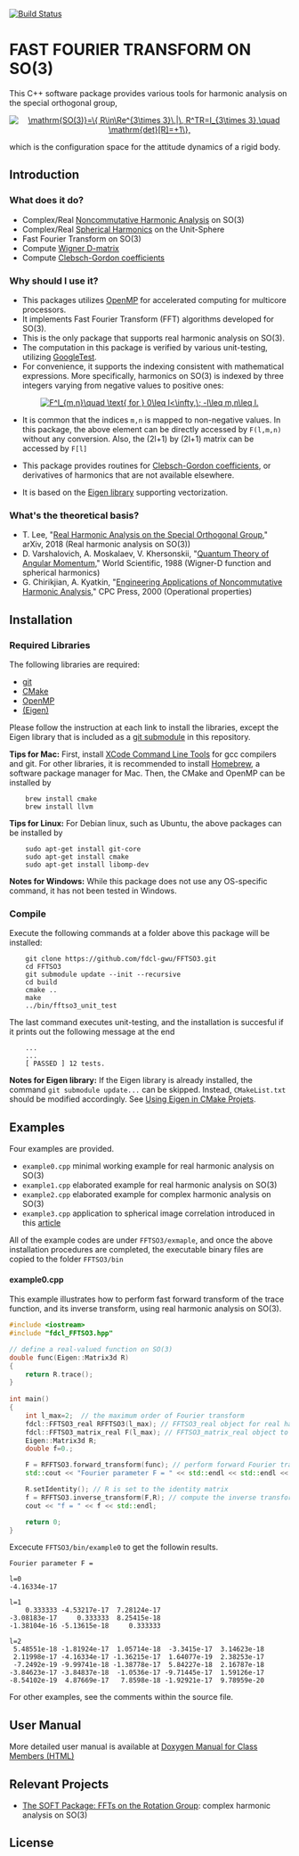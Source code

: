 [![Build Status](https://travis-ci.org/fdcl-gwu/FFTSO3.svg?branch=master)](https://travis-ci.org/fdcl-gwu/FFTSO3)

# FAST FOURIER TRANSFORM ON SO(3)

This C++ software package provides various tools for harmonic analysis on the special orthogonal group, 

<p align="center">
<a href="https://www.codecogs.com/eqnedit.php?latex=\mathrm{SO(3)}=\{&space;R\in\Re^{3\times&space;3}\,|\,&space;R^TR=I_{3\times&space;3},\quad&space;\mathrm{det}[R]=&plus;1\}," target="_blank"><img src="https://latex.codecogs.com/gif.latex?\mathrm{SO(3)}=\{&space;R\in\Re^{3\times&space;3}\,|\,&space;R^TR=I_{3\times&space;3},\quad&space;\mathrm{det}[R]=&plus;1\}," title="\mathrm{SO(3)}=\{ R\in\Re^{3\times 3}\,|\, R^TR=I_{3\times 3},\quad \mathrm{det}[R]=+1\}," /></a>
</p>

which is the configuration space for the attitude dynamics of a rigid body.


## Introduction 

### What does it do?

* Complex/Real [Noncommutative Harmonic Analysis](https://en.wikipedia.org/wiki/Noncommutative_harmonic_analysis) on SO(3)
* Complex/Real [Spherical Harmonics](https://en.wikipedia.org/wiki/Spherical_harmonics) on the Unit-Sphere
* Fast Fourier Transform on SO(3)
* Compute [Wigner D-matrix](https://en.wikipedia.org/wiki/Wigner_D-matrix)
* Compute [Clebsch-Gordon coefficients](https://en.wikipedia.org/wiki/Clebsch–Gordan_coefficients)


### Why should I use it?

* This packages utilizes [OpenMP](https://www.openmp.org) for accelerated computing for multicore processors.
* It implements Fast Fourier Transform (FFT) algorithms developed for SO(3).
* This is the only package that supports real harmonic analysis on SO(3).
* The computation in this package is verified by various unit-testing, utilizing [GoogleTest](https://github.com/google/googletest).
* For convenience, it supports the indexing consistent with mathematical expressions. More specifically, harmonics on SO(3) is indexed by three integers varying from negative values to positive ones:

<p align="center">
<a href="https://www.codecogs.com/eqnedit.php?latex=F^l_{m,n}\quad&space;\text{&space;for&space;}&space;0\leq&space;l<\infty,\;&space;-l\leq&space;m,n\leq&space;l." target="_blank"><img src="https://latex.codecogs.com/gif.latex?F^l_{m,n}\quad&space;\text{&space;for&space;}&space;0\leq&space;l<\infty,\;&space;-l\leq&space;m,n\leq&space;l." title="F^l_{m,n}\quad \text{ for } 0\leq l<\infty,\; -l\leq m,n\leq l." /></a>
</p>

* It is common that the indices `m,n` is mapped to non-negative values. 
In this package, the above element can be directly accessed by `F(l,m,n)` without any conversion. Also, the (2l+1) by (2l+1) matrix can be accessed by `F[l]`

* This package provides routines for [Clebsch-Gordon coefficients](https://en.wikipedia.org/wiki/Clebsch–Gordan_coefficients), or derivatives of harmonics that are not available elsewhere.
* It is based on the [Eigen library](http://eigen.tuxfamily.org/) supporting vectorization.

### What's the theoretical basis?

* T. Lee, "[Real Harmonic Analysis on the Special Orthogonal Group](https://arxiv.org/submit/2412577)," arXiv, 2018 (Real harmonic analysis on SO(3))
* D. Varshalovich, A. Moskalaev, V. Khersonskii, "[Quantum Theory of Angular Momentum](https://www.amazon.com/Quantum-Theory-Angular-Momemtum-Varshalovich/dp/9971501074)," World Scientific, 1988 (Wigner-D function and spherical harmonics)
* G. Chirikjian, A. Kyatkin, "[Engineering Applications of Noncommutative Harmonic Analysis](https://www.amazon.com/Engineering-Applications-Noncommutative-Harmonic-Analysis/dp/0849307481)," CPC Press, 2000 (Operational properties)

## Installation

### Required Libraries
The following libraries are required:

* [git](https://git-scm.com)
* [CMake](https://cmake.org)
* [OpenMP](https://www.openmp.org) 
* [(Eigen)](http://eigen.tuxfamily.org/)

Please follow the instruction at each link to install the libraries, except the Eigen library that is included as a [git submodule](https://git-scm.com/book/en/v2/Git-Tools-Submodules) in this repository.

**Tips for Mac:**  First, install [XCode Command Line Tools](http://railsapps.github.io/xcode-command-line-tools.html) for gcc compilers and git. For other libraries, it is recommended to install [Homebrew](https://brew.sh), a software package manager for Mac. Then, the CMake and OpenMP can be installed by

```
	brew install cmake
	brew install llvm	
```
	
**Tips for Linux:** For Debian linux, such as Ubuntu, the above packages can be installed by
 
```
	sudo apt-get install git-core 
	sudo apt-get install cmake
	sudo apt-get install libomp-dev
```

**Notes for Windows:** While this package does not use any OS-specific command, it has not been tested in Windows. 

### Compile 

Execute the following commands at a folder above this package will be installed:

```
	git clone https://github.com/fdcl-gwu/FFTSO3.git
	cd FFTSO3
	git submodule update --init --recursive
	cd build
	cmake ..
	make
	../bin/fftso3_unit_test
```

The last command executes unit-testing, and the installation is succesful if it prints out the following message at the end

```
	...
	...
	[ PASSED ] 12 tests.
```

**Notes for Eigen library:** If the Eigen library is already installed, the command `git submodule update...` can be skipped. Instead, `CMakeList.txt` should be modified accordingly. See [Using Eigen in CMake Projets](https://eigen.tuxfamily.org/dox/TopicCMakeGuide.html).

## Examples

Four examples are provided. 

* `example0.cpp` minimal working example for real harmonic analysis on SO(3)
* `example1.cpp` elaborated example for real harmonic analysis on SO(3)
* `example2.cpp` elaborated example for complex harmonic analysis on SO(3)
* `example3.cpp` application to spherical image correlation introduced in this [article](https://arxiv.org/submit/2412577)


All of the example codes are under `FFTSO3/exmaple`, and once the above installation procedures are completed, the executable binary files are copied to the folder `FFTSO3/bin`

#### example0.cpp
This example illustrates how to perform fast forward transform of the trace function, and its inverse transform, using real harmonic analysis on SO(3).

```C++
#include <iostream>
#include "fdcl_FFTSO3.hpp"

// define a real-valued function on SO(3)
double func(Eigen::Matrix3d R)
{
    return R.trace();
}
    
int main()
{
    int l_max=2;  // the maximum order of Fourier transform
    fdcl::FFTSO3_real RFFTSO3(l_max); // FFTSO3_real object for real harmonic analysis on SO(3)
    fdcl::FFTSO3_matrix_real F(l_max); // FFTSO3_matrix_real object to save real-valued Fourier parameters
    Eigen::Matrix3d R; 
    double f=0.;

    F = RFFTSO3.forward_transform(func); // perform forward Fourier transform
    std::cout << "Fourier parameter F = " << std::endl << std::endl << F << std::endl; // show Fourier parameters

    R.setIdentity(); // R is set to the identity matrix
    f = RFFTSO3.inverse_transform(F,R); // compute the inverse transform at the identity
    cout << "f = " << f << std::endl; 

    return 0;
}
```
Excecute `FFTSO3/bin/example0` to get the followin results. 

```
Fourier parameter F =

l=0
-4.16334e-17

l=1
    0.333333 -4.53217e-17  7.28124e-17
-3.08183e-17     0.333333  8.25415e-18
-1.38104e-16 -5.13615e-18     0.333333

l=2
 5.48551e-18 -1.81924e-17  1.05714e-18  -3.3415e-17  3.14623e-18
 2.11998e-17 -4.16334e-17 -1.36215e-17  1.64077e-19  2.38253e-17
 -7.2492e-19 -9.99741e-18 -1.38778e-17  5.84227e-18  2.16787e-18
-3.84623e-17 -3.84837e-18  -1.0536e-17 -9.71445e-17  1.59126e-17
-8.54102e-19  4.87669e-17   7.8598e-18 -1.92921e-17  9.78959e-20
```

For other examples, see the comments within the source file.

## User Manual

More detailed user manual is available at
[Doxygen Manual for Class Members (HTML)](https://fdcl-gwu.github.io/FFTSO3/doc/html/index.html)


## Relevant Projects
* [The SOFT Package:
FFTs on the Rotation Group](https://www.cs.dartmouth.edu/~geelong/soft/): complex harmonic analysis on SO(3)

## License


